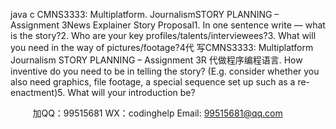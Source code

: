 java c
CMNS3333: Multiplatform. JournalismSTORY PLANNING – Assignment 3News Explainer Story Proposal1. In one sentence write — what is the story?2. Who are your key profiles/talents/interviewees?3. What will you need in the way of pictures/footage?4代 写CMNS3333: Multiplatform Journalism STORY PLANNING – Assignment 3R
代做程序编程语言. How inventive do you need to be in telling the story? (E.g. consider whether you also need graphics, file footage, a special sequence set up such as a re-enactment)5. What will your introduction be? 

         
加QQ：99515681  WX：codinghelp  Email: 99515681@qq.com
